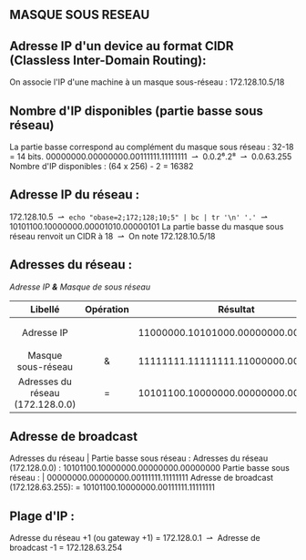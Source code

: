 ## MASQUE SOUS RESEAU

## Adresse IP d'un device au format CIDR (Classless Inter-Domain Routing):
On associe l'IP d'une machine à un masque sous-réseau : 172.128.10.5/18

## Nombre d'IP disponibles (partie basse sous réseau)
La partie basse correspond au complément du masque sous réseau : 32-18 = 14 bits.
00000000.00000000.00111111.11111111 &nbsp;&#8640;&nbsp; 0.0.2⁶.2⁸ &nbsp;&#8640;&nbsp; 0.0.63.255
Nombre d'IP disponibles : (64 x 256) - 2 = 16382

## Adresse IP du réseau :
172.128.10.5 &nbsp;&#8640;&nbsp; `echo "obase=2;172;128;10;5" | bc | tr '\n' '.'` &nbsp;&#8640;&nbsp; 10101100.10000000.00001010.00000101
La partie basse du masque sous réseau renvoit un CIDR à 18 &nbsp;&#8640;&nbsp; On note 172.128.10.5/18

## Adresses du réseau :

*Adresse IP **&** Masque de sous réseau*

| Libellé | Opération | Résultat | Commande |
|:-:|:-:|:-:|:-:|
| Adresse IP | | 11000000.10101000.00000000.00000101 | `echo "obase=2;172;128;10;5" \| bc \| tr '\n' '.'` |
| Masque sous-réseau | & |  11111111.11111111.11000000.00000000 ||
| Adresses du réseau (172.128.0.0) | = | 10101100.10000000.00000000.00000000 ||
                                                                          
## Adresse de broadcast 
Adresses du réseau | Partie basse sous réseau :
Adresses du réseau (172.128.0.0) :        10101100.10000000.00000000.00000000
Partie basse sous réseau :              | 00000000.00000000.00111111.11111111
Adresse de broadcast (172.128.63.255):  = 10101100.10000000.00111111.11111111

## Plage d'IP :
Adresse du réseau +1 (ou gateway +1) = 172.128.0.1 &nbsp;&#8640;&nbsp; Adresse de broadcast -1 = 172.128.63.254
